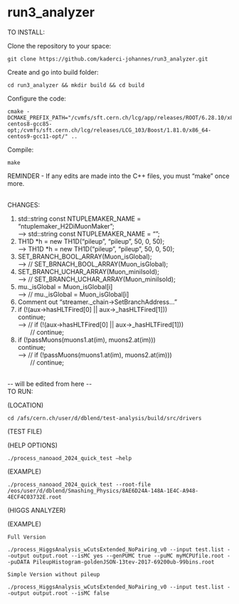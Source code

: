 # run3_analyzer

TO INSTALL:

Clone the repository to your space:

    git clone https://github.com/kaderci-johannes/run3_analyzer.git

Create and go into build folder:

    cd run3_analyzer && mkdir build && cd build

Configure the code:

    cmake -DCMAKE_PREFIX_PATH="/cvmfs/sft.cern.ch/lcg/app/releases/ROOT/6.28.10/x86_64-centos8-gcc85-opt;/cvmfs/sft.cern.ch/lcg/releases/LCG_103/Boost/1.81.0/x86_64-centos9-gcc11-opt/" ..

Compile:

    make

REMINDER - If any edits are made into the C++ files, you must “make” once more.

\
CHANGES:

1. std::string const NTUPLEMAKER_NAME = “ntuplemaker_H2DiMuonMaker”;\
   --> std::string const NTUPLEMAKER_NAME = “”;
2. TH1D *h = new TH1D(“pileup”, “pileup”, 50, 0, 50);\
   --> TH1D *h = new TH1D(“pileup”, “pileup”, 50, 0, 50);
3. SET_BRANCH_BOOL_ARRAY(Muon_isGlobal);\
   --> // SET_BRNACH_BOOL_ARRAY(Muon_isGlobal);
4. SET_BRANCH_UCHAR_ARRAY(Muon_miniIsoId);\
   --> // SET_BRANCH_UCHAR_ARRAY(Muon_miniIsoId);
5. mu._isGlobal = Muon_isGlobal[i]\
   --> // mu._isGlobal = Muon_isGlobal[i]
6. Comment out “streamer._chain->SetBranchAddress...”
7. if (!(aux->hasHLTFired[0] || aux->_hasHLTFired[1]))\
   continue;\
   --> // if (!(aux->hasHLTFired[0] || aux->_hasHLTFired[1]))\
&nbsp;&nbsp;&nbsp;&nbsp;&nbsp;&nbsp;&nbsp;// continue;
8. if (!passMuons(muons1.at(im), muons2.at(im)))\
   continue;\
   --> // if (!passMuons(muons1.at(im), muons2.at(im)))\
&nbsp;&nbsp;&nbsp;&nbsp;&nbsp;&nbsp;&nbsp;// continue;

\
-- will be edited from here --\
TO RUN:  

(LOCATION) 

    cd /afs/cern.ch/user/d/dblend/test-analysis/build/src/drivers 

 

(TEST FILE) 

(HELP OPTIONS) 

    ./process_nanoaod_2024_quick_test –help 

 

(EXAMPLE) 

    ./process_nanoaod_2024_quick_test --root-file /eos/user/d/dblend/Smashing_Physics/8AE6D24A-148A-1E4C-A948-4ECF4C03732E.root  

 

(HIGGS ANALYZER) 

 

(EXAMPLE) 

    Full Version 

    ./process_HiggsAnalysis_wCutsExtended_NoPairing_v0 --input test.list --output output.root --isMC yes --genPUMC true --puMC myMCPUfile.root --puDATA PileupHistogram-goldenJSON-13tev-2017-69200ub-99bins.root 

    Simple Version without pileup 

    ./process_HiggsAnalysis_wCutsExtended_NoPairing_v0 --input test.list --output output.root --isMC false
